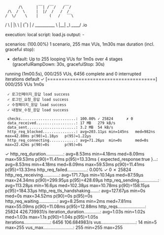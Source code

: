 
          /\      |‾‾| /‾‾/   /‾‾/   
     /\  /  \     |  |/  /   /  /    
    /  \/    \    |     (   /   ‾‾\  
/          \   |  |\  \ |  (‾)  |
/ __________ \  |__| \__\ \_____/ .io

execution: local
script: load.js
output: -

scenarios: (100.00%) 1 scenario, 255 max VUs, 1m30s max duration (incl. graceful stop):
* default: Up to 255 looping VUs for 1m0s over 4 stages (gracefulRampDown: 30s, gracefulStop: 30s)


running (1m00.5s), 000/255 VUs, 6456 complete and 0 interrupted iterations
default ✓ [======================================] 000/255 VUs  1m0s

     ✓ 로그인페이지_응답 load success
     ✓ 로그인_요청_응답 load success
     ✓ 수정페이지_응답 load success
     ✓ 내정보_수정_응답 load success

     checks.........................: 100.00% ✓ 25824      ✗ 0    
     data_received..................: 17 MB   279 kB/s
     data_sent......................: 3.2 MB  54 kB/s
     http_req_blocked...............: avg=203.11µs min=145ns   med=982ns    max=42.88ms p(90)=1.18µs   p(95)=1.22µs  
     http_req_connecting............: avg=71.26µs  min=0s      med=0s       max=22.42ms p(90)=0s       p(95)=0s      
✓ http_req_duration..............: avg=8.53ms   min=4.18ms  med=8.09ms   max=59.53ms p(90)=11.41ms  p(95)=13.33ms
{ expected_response:true }...: avg=8.53ms   min=4.18ms  med=8.09ms   max=59.53ms p(90)=11.41ms  p(95)=13.33ms
http_req_failed................: 0.00%   ✓ 0          ✗ 25824
http_req_receiving.............: avg=171.73µs min=10.14µs med=87.59µs  max=24.34ms p(90)=299.95µs p(95)=428.69µs
http_req_sending...............: avg=113.28µs min=16.6µs  med=102.38µs max=10.78ms p(90)=158.15µs p(95)=184.33µs
http_req_tls_handshaking.......: avg=127.67µs min=0s      med=0s       max=34.52ms p(90)=0s       p(95)=0s      
http_req_waiting...............: avg=8.25ms   min=2ms     med=7.81ms   max=55.09ms p(90)=11.08ms  p(95)=12.88ms
http_reqs......................: 25824   426.739931/s
iteration_duration.............: avg=1.03s    min=1.02s   med=1.03s    max=1.1s    p(90)=1.04s    p(95)=1.05s   
iterations.....................: 6456    106.684983/s
vus............................: 14      min=5        max=255
vus_max........................: 255     min=255      max=255
